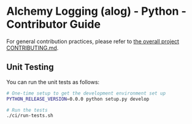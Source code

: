 # Alchemy Logging (alog) - Python - Contributor Guide

For general contribution practices, please refer to [the overall project CONTRIBUTING.md](../../CONTRIBUTING.md).

## Unit Testing

You can run the unit tests as follows:

```sh
# One-time setup to get the development environment set up
PYTHON_RELEASE_VERSION=0.0.0 python setup.py develop

# Run the tests
./ci/run-tests.sh
```
